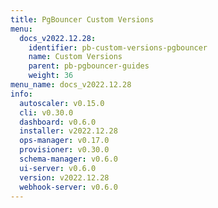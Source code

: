 ```yaml
---
title: PgBouncer Custom Versions
menu:
  docs_v2022.12.28:
    identifier: pb-custom-versions-pgbouncer
    name: Custom Versions
    parent: pb-pgbouncer-guides
    weight: 36
menu_name: docs_v2022.12.28
info:
  autoscaler: v0.15.0
  cli: v0.30.0
  dashboard: v0.6.0
  installer: v2022.12.28
  ops-manager: v0.17.0
  provisioner: v0.30.0
  schema-manager: v0.6.0
  ui-server: v0.6.0
  version: v2022.12.28
  webhook-server: v0.6.0
---
```


